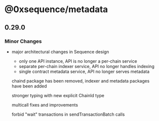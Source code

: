 # @0xsequence/metadata

## 0.29.0
### Minor Changes

- major architectural changes in Sequence design
  
  - only one API instance, API is no longer a per-chain service
  - separate per-chain indexer service, API no longer handles indexing
  - single contract metadata service, API no longer serves metadata
  
  chaind package has been removed, indexer and metadata packages have been added
  
  stronger typing with new explicit ChainId type
  
  multicall fixes and improvements
  
  forbid "wait" transactions in sendTransactionBatch calls

